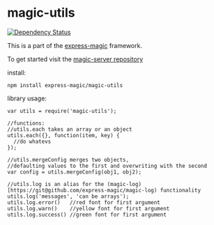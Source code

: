 magic-utils
===========

[![Dependency Status](https://david-dm.org/express-magic/magic-utils.svg)](https://david-dm.org/express-magic/magic-utils)

This is a part of the [express-magic](https://github.com/express-magic) framework. 

To get started visit the [magic-server repository](https://github.com/express-magic/magic-server)

install:

    npm install express-magic/magic-utils

library usage:

    var utils = require('magic-utils');

    //functions:
    //utils.each takes an array or an object
    utils.each({}, function(item, key) {
      //do whatevs
    });

    //utils.mergeConfig merges two objects, 
    //defaulting values to the first and overwriting with the second
    var config = utils.mergeConfig(obj1, obj2);

    //utils.log is an alias for the (magic-log)[https://git@github.com/express-magic/magic-log) functionality
    utils.log('messages', 'can be arrays');
    utils.log.error()   //red font for first argument
    utils.log.warn()    //yellow font for first argument
    utils.log.success() //green font for first argument
